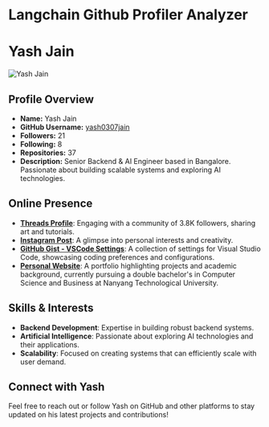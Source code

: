 # Langchain Github Profiler Analyzer

# Yash Jain

![Yash Jain](https://avatars.githubusercontent.com/u/44037814?v=4)

## Profile Overview

-   **Name:** Yash Jain
-   **GitHub Username:** [yash0307jain](https://github.com/yash0307jain)
-   **Followers:** 21
-   **Following:** 8
-   **Repositories:** 37
-   **Description:** Senior Backend & AI Engineer based in Bangalore. Passionate about building scalable systems and exploring AI technologies.

## Online Presence

-   **[Threads Profile](https://www.threads.net/@bokucandraw_)**: Engaging with a community of 3.8K followers, sharing art and tutorials.
-   **[Instagram Post](https://www.instagram.com/p/DFNWlY9sxXx/)**: A glimpse into personal interests and creativity.
-   **[GitHub Gist - VSCode Settings](https://gist.github.com/yash0307jain/25cc0daa507eb48f060ea96cf1e2c298)**: A collection of settings for Visual Studio Code, showcasing coding preferences and configurations.
-   **[Personal Website](https://yashjain14.github.io/)**: A portfolio highlighting projects and academic background, currently pursuing a double bachelor's in Computer Science and Business at Nanyang Technological University.

## Skills & Interests

-   **Backend Development**: Expertise in building robust backend systems.
-   **Artificial Intelligence**: Passionate about exploring AI technologies and their applications.
-   **Scalability**: Focused on creating systems that can efficiently scale with user demand.

## Connect with Yash

Feel free to reach out or follow Yash on GitHub and other platforms to stay updated on his latest projects and contributions!
